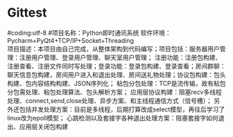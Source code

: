 # Gittest
#coding:utf-8
#项目名称：Python即时通讯系统 
软件环境：Pycharm+PyQt4+TCP/IP+Socket+Threading  
项目描述：本项目由自己完成，从整体架构到代码编写；项目包括：服务器用户管理：注册用户管理、登录用户管理、聊天室用户管理；
注册功能：注册包构建、注册查看、注册文件同时写处理；登录功能：登录包构建、登录查看；房间群聊：
聊天信息包构建，房间用户进入和退出处理、房间送礼物处理；协议包构建：包头构建、包内容结构构建、JSON序列化；
粘包分包处理：TCP是流传输，故有粘包分包需处理、粘包处理算法、包头解析方案；
应用层协议构建：阻塞recv多线程处理、connect,send,close处理、异步方案、和主线程通信方式（信号槽）；
另外还包括并发处理方案：目前是多线程，后期打算改成select模型，再往后学习了linux改为epoll模型；
心跳检测以及套接字各种退出处理方案：阻塞套接字如何退出、应用层关闭包构建

